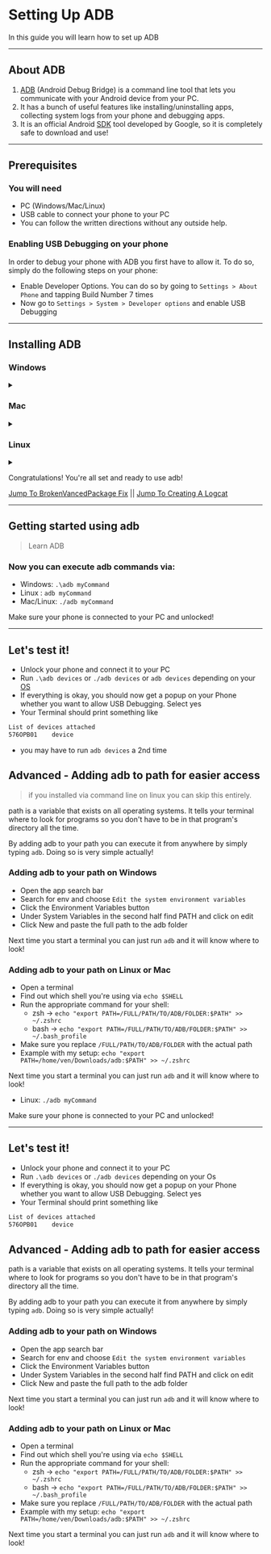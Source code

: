 # Setting Up ADB

In this guide you will learn how to set up ADB

---

## About ADB

1. [ADB](https://en.droidwiki.org/wiki/Android_Debug_Bridge) (Android Debug Bridge) is a command line tool that lets you communicate with your Android device from your PC.
2. It has a bunch of useful features like installing/uninstalling apps, collecting system logs from your phone and debugging apps.
3. It is an official Android [SDK](https://en.wikipedia.org/wiki/Software_development_kit) tool developed by Google, so it is completely safe to download and use!

---

## Prerequisites

### You will need

- PC (Windows/Mac/Linux)
- USB cable to connect your phone to your PC
- You can follow the written directions without any outside help.

### Enabling USB Debugging on your phone

In order to debug your phone with ADB you first have to allow it. To do so, simply do the following steps on your phone:

- Enable Developer Options. You can do so by going to `Settings > About Phone` and tapping Build Number 7 times
- Now go to `Settings > System > Developer options` and enable USB Debugging

---

## Installing ADB

###  Windows
   <details> <summary></summary>

[ADB Download Link](https://dl.google.com/android/repository/platform-tools-latest-windows.zip)

Extract the zip
Now open a command prompt in this directory. You can do so by holding shift and right clicking the folder and then pressing `Open Powershell here`
alternatively you can [`cd` for Windows](https://docs.microsoft.com/en-us/windows-server/administration/windows-commands/cd) into the location if you have to run command prompt as administrator for any reason like `cd C:\Users\Ven\Downloads\adb` or `cd /home/Ven/Downloads/adb`

</details>

###  Mac
   <details> <summary></summary>

-  > Mac is basically the windows method but your using [Bash](https://en.m.wikipedia.org/wiki/Bash_(Unix_shell)) or [Zsh](https://en.m.wikipedia.org/wiki/Z_shell) like on Linux

Download the Android Debug Bridge (Aka ADB)
[ADB Down Link](https://dl.google.com/android/repository/platform-tools-latest-darwin.zip)

Extract the zip
Now open a Terminal in this directory.
You can use [`cd` for Linux/Mac](https://linuxize.com/post/linux-cd-command/)

</details>

### Linux
 <details> <summary></summary>
      <details> <summary>Debian</summary>

`sudo apt install adb -y`
      </details>
<details> <summary>Arch</summary>

`sudo pacman -S adb`
</details>

Alternatively you can do the same as the Mac guide but using this [ADB download link](https://dl.google.com/android/repository/platform-tools-latest-linux.zip).

</details>

Congratulations! You're all set and ready to use adb!

[Jump To BrokenVancedPackage Fix](https://github.com/Vendicated/Vanced-Issue-Center/blob/master/Guides/BrokenVancedPackage.md) || [Jump To Creating A Logcat](https://github.com/Vendicated/Vanced-Issue-Center/blob/master/Guides/CreatingALogcat.md)

---

## Getting started using adb
> Learn ADB

### Now you can execute adb commands via:

- Windows: `.\adb myCommand`
- Linux : `adb myCommand`
- Mac/Linux: `./adb myCommand`

Make sure your phone is connected to your PC and unlocked!

---

## Let's test it!

- Unlock your phone and connect it to your PC
- Run `.\adb devices` or `./adb devices` or `adb devices` depending on your [OS](https://en.wikipedia.org/wiki/Operating_system)
- If everything is okay, you should now get a popup on your Phone whether you want to allow USB Debugging. Select yes
- Your Terminal should print something like

```bash
List of devices attached
576OPB01    device
```
- you may have to run `adb devices` a 2nd time

## Advanced - Adding adb to path for easier access
> if you installed via command line on linux you can skip this entirely.

path is a variable that exists on all operating systems. It tells your terminal where to look for programs so you don't have to be in that program's directory all the time.

By adding adb to your path you can execute it from anywhere by simply typing `adb`. Doing so is very simple actually!

### Adding adb to your path on Windows

- Open the app search bar
- Search for env and choose `Edit the system environment variables`
- Click the Environment Variables button
- Under System Variables in the second half find PATH and click on edit
- Click New and paste the full path to the adb folder

Next time you start a terminal you can just run `adb` and it will know where to look!

### Adding adb to your path on Linux or Mac

- Open a terminal
- Find out which shell you're using via `echo $SHELL`
- Run the appropriate command for your shell:
  - zsh -> `echo "export PATH=/FULL/PATH/TO/ADB/FOLDER:$PATH" >> ~/.zshrc`
  - bash -> `echo "export PATH=/FULL/PATH/TO/ADB/FOLDER:$PATH" >> ~/.bash_profile`
- Make sure you replace `/FULL/PATH/TO/ADB/FOLDER` with the actual path
- Example with my setup: `echo "export PATH=/home/ven/Downloads/adb:$PATH" >> ~/.zshrc`

Next time you start a terminal you can just run `adb` and it will know where to look!

- Linux: `./adb myCommand`

Make sure your phone is connected to your PC and unlocked!

---

## Let's test it!

- Unlock your phone and connect it to your PC
- Run `.\adb devices` or `./adb devices` depending on your Os
- If everything is okay, you should now get a popup on your Phone whether you want to allow USB Debugging. Select yes
- Your Terminal should print something like

```bash
List of devices attached
576OPB01    device
```

## Advanced - Adding adb to path for easier access

path is a variable that exists on all operating systems. It tells your terminal where to look for programs so you don't have to be in that program's directory all the time.

By adding adb to your path you can execute it from anywhere by simply typing `adb`. Doing so is very simple actually!

### Adding adb to your path on Windows

- Open the app search bar
- Search for env and choose `Edit the system environment variables`
- Click the Environment Variables button
- Under System Variables in the second half find PATH and click on edit
- Click New and paste the full path to the adb folder

Next time you start a terminal you can just run `adb` and it will know where to look!

### Adding adb to your path on Linux or Mac

- Open a terminal
- Find out which shell you're using via `echo $SHELL`
- Run the appropriate command for your shell:
  - zsh -> `echo "export PATH=/FULL/PATH/TO/ADB/FOLDER:$PATH" >> ~/.zshrc`
  - bash -> `echo "export PATH=/FULL/PATH/TO/ADB/FOLDER:$PATH" >> ~/.bash_profile`
- Make sure you replace `/FULL/PATH/TO/ADB/FOLDER` with the actual path
- Example with my setup: `echo "export PATH=/home/ven/Downloads/adb:$PATH" >> ~/.zshrc`

Next time you start a terminal you can just run `adb` and it will know where to look!
